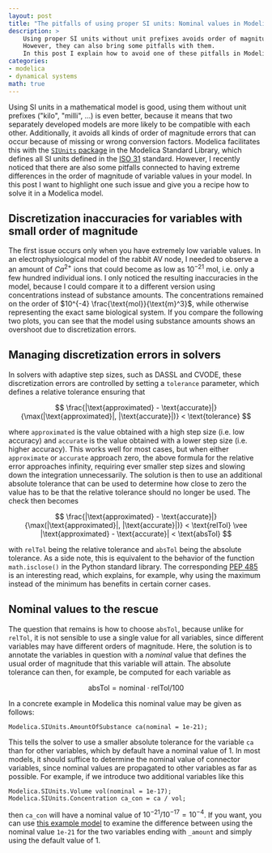 ```yaml
---
layout: post
title: "The pitfalls of using proper SI units: Nominal values in Modelica"
description: >
    Using proper SI units without unit prefixes avoids order of magnitude errors and increases interoperability between models.
    However, they can also bring some pitfalls with them.
    In this post I explain how to avoid one of these pitfalls in Modelica by using nominal values.
categories:
- modelica
- dynamical systems
math: true
---
```


Using SI units in a mathematical model is good, using them without unit prefixes ("kilo", "milli", ...) is even better, because it means that two separately developed models are more likely to be compatible with each other.
Additionally, it avoids all kinds of order of magnitude errors that can occur because of missing or wrong conversion factors.
Modelica facilitates this with the [`SIUnits` package](https://build.openmodelica.org/Documentation/Modelica.SIunits.html) in the Modelica Standard Library, which defines all SI units defined in the [ISO 31](https://en.wikipedia.org/wiki/ISO_31) standard.
However, I recently noticed that there are also some pitfalls connected to having extreme differences in the order of magnitude of variable values in your model.
In this post I want to highlight one such issue and give you a recipe how to solve it in a Modelica model.

## Discretization inaccuracies for variables with small order of magnitude

The first issue occurs only when you have extremely low variable values.
In an electrophysiological model of the rabbit AV node, I needed to observe a an amount of $Ca^{2+}$ ions that could become as low as $10^{-21}$ mol, i.e. only a few hundred individual ions.
I only noticed the resulting inaccuracies in the model, because I could compare it to a different version using concentrations instead of substance amounts.
The concentrations remained on the order of $10^{-4} \frac{\text{mol}}{\text{m}^3}$, while otherwise representing the exact same biological system.
If you compare the following two plots, you can see that the model using substance amounts shows an overshoot due to discretization errors.

## Managing discretization errors in solvers

In solvers with adaptive step sizes, such as DASSL and CVODE, these discretization errors are controlled by setting a `tolerance` parameter, which defines a relative tolerance ensuring that

$$
\frac{|\text{approximated} - \text{accurate}|}{\max(|\text{approximated}|, |\text{accurate}|)} < \text{tolerance}
$$

where `approximated` is the value obtained with a high step size (i.e. low accuracy) and `accurate` is the value obtained with a lower step size (i.e. higher accuracy).
This works well for most cases, but when either `approximate` or `accurate` approach zero, the above formula for the relative error approaches infinity, requiring ever smaller step sizes and slowing down the integration unnecessarily.
The solution is then to use an additional absolute tolerance that can be used to determine how close to zero the value has to be that the relative tolerance should no longer be used.
The check then becomes

$$
\frac{|\text{approximated} - \text{accurate}|}{\max(|\text{approximated}|, |\text{accurate}|)} < \text{relTol} \vee |\text{approximated} - \text{accurate}| < \text{absTol}
$$

with `relTol` being the relative tolerance and `absTol` being the absolute tolerance.
As a side note, this is equivalent to the behavior of the function `math.isclose()` in the Python standard library.
The corresponding [PEP 485](https://www.python.org/dev/peps/pep-0485/) is an interesting read, which explains, for example, why using the maximum instead of the minimum has benefits in certain corner cases.

## Nominal values to the rescue

The question that remains is how to choose `absTol`, because unlike for `relTol`, it is not sensible to use a single value for all variables, since different variables may have different orders of magnitude.
Here, the solution is to annotate the variables in question with a *nominal* value that defines the usual order of magnitude that this variable will attain.
The absolute tolerance can then, for example, be computed for each variable as

$$
\text{absTol} = \text{nominal} \cdot \text{relTol} / 100
$$

In a concrete example in Modelica this nominal value may be given as follows:

```modelica
Modelica.SIUnits.AmountOfSubstance ca(nominal = 1e-21);
```

This tells the solver to use a smaller absolute tolerance for the variable `ca` than for other variables, which by default have a nominal value of 1.
In most models, it should suffice to determine the nominal value of connector variables, since nominal values are propagated to other variables as far as possible.
For example, if we introduce two additional variables like this

```modelica
Modelica.SIUnits.Volume vol(nominal = 1e-17);
Modelica.SIUnits.Concentration ca_con = ca / vol;
```

then `ca_con` will have a nominal value of $10^{-21} / 10^{-17} = 10^{-4}$.
If you want, you can use [this example model](https://github.com/CSchoel/inamo/blob/main/bugreports/CaDiffusionSimple.mo) to examine the difference between using the nominal value `1e-21` for the two variables ending with `_amount` and simply using the default value of 1.
